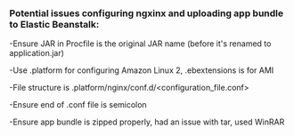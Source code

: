 ### Potential issues configuring ngxinx and uploading app bundle to Elastic Beanstalk:

-Ensure JAR in Procfile is the original JAR name (before it's renamed to application.jar)

-Use .platform for configuring Amazon Linux 2, .ebextensions is for AMI

-File structure is .platform/nginx/conf.d/<configuration_file.conf>

-Ensure end of .conf file is semicolon

-Ensure app bundle is zipped properly, had an issue with tar, used WinRAR